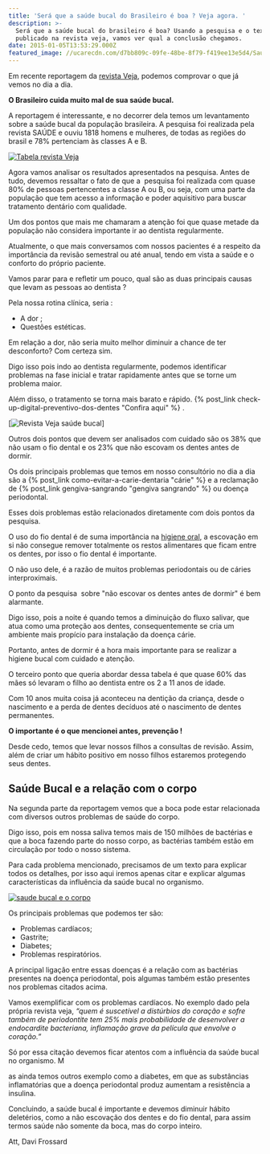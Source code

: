 ```yaml
---
title: 'Será que a saúde bucal do Brasileiro é boa ? Veja agora. '
description: >-
  Será que a saúde bucal do brasileiro é boa? Usando a pesquisa e o texto
  publicado na revista veja, vamos ver qual a conclusão chegamos.
date: 2015-01-05T13:53:29.000Z
featured_image: //ucarecdn.com/d7bb809c-09fe-48be-8f79-f419ee13e5d4/Saúde-bucal.png
---
```


Em recente reportagem da [revista Veja](http://veja.abril.com.br), podemos comprovar o que já vemos no dia a dia. 

**O Brasileiro cuida muito mal de sua saúde bucal.** 

A reportagem é interessante, e no decorrer dela temos um levantamento sobre a saúde bucal da população brasileira. 
A pesquisa foi realizada pela revista SAÚDE e ouviu 1818 homens e mulheres, de todas as regiões do brasil e 78% pertenciam às classes A e B. 

[![Tabela revista Veja](//ucarecdn.com/9ead0f39-87cb-408a-bbff-87cc2ac02379/Tabela-revista-Veja.png)](//ucarecdn.com/9ead0f39-87cb-408a-bbff-87cc2ac02379/Tabela-revista-Veja.png) 

Agora vamos analisar os resultados apresentados na pesquisa. Antes de tudo, devemos ressaltar o fato de que a  pesquisa foi realizada com quase 80% de pessoas pertencentes a classe A ou B, ou seja, com uma parte da população que tem acesso a informação e poder aquisitivo para buscar tratamento dentário com qualidade. 

Um dos pontos que mais me chamaram a atenção foi que quase metade da população não considera importante ir ao dentista regularmente. 

Atualmente, o que mais conversamos com nossos pacientes é a respeito da importância da revisão semestral ou até anual, tendo em vista a saúde e o conforto do próprio paciente. 

Vamos parar para e refletir um pouco, qual são as duas principais causas que levam as pessoas ao dentista ? 

Pela nossa rotina clínica, seria : 

* A dor ; 
* Questões estéticas. 

Em relação a dor, não seria muito melhor diminuir a chance de ter desconforto? 
Com certeza sim. 

Digo isso pois indo ao dentista regularmente, podemos identificar problemas na fase inicial e tratar rapidamente antes que se torne um problema maior. 

Além disso, o tratamento se torna mais barato e rápido. {% post_link check-up-digital-preventivo-dos-dentes "Confira aqui" %} . 

[![Revista Veja saúde bucal](//ucarecdn.com/d450f2d1-34ec-4647-8494-db9293844f5e/Revista-Veja-saúde-bucal.jpg)]

Outros dois pontos que devem ser analisados com cuidado são os 38% que não usam o fio dental e os 23% que não escovam os dentes antes de dormir. 

Os dois principais problemas que temos em nosso consultório no dia a dia são a {% post_link como-evitar-a-carie-dentaria "cárie" %} e a reclamação de {% post_link gengiva-sangrando "gengiva sangrando" %} ou doença periodontal. 

Esses dois problemas estão relacionados diretamente com dois pontos da pesquisa. 

O uso do fio dental é de suma importância na [higiene oral](/tratamentos/prevencao-e-manutencao/ "Prevenção e Manutenção"), a escovação em si não consegue remover totalmente os restos alimentares que ficam entre os dentes, por isso o fio dental é importante. 

O não uso dele, é a razão de muitos problemas periodontais ou de cáries interproximais. 

O ponto da pesquisa  sobre "não escovar os dentes antes de dormir" é bem alarmante. 

Digo isso, pois a noite é quando temos a diminuição do fluxo salivar, que atua como uma proteção aos dentes, consequentemente se cria um ambiente mais propício para instalação da doença cárie. 

Portanto, antes de dormir é a hora mais importante para se realizar a higiene bucal com cuidado e atenção. 

O terceiro ponto que queria abordar dessa tabela é que quase 60% das mães só levaram o filho ao dentista entre os 2 a 11 anos de idade. 

Com 10 anos muita coisa já aconteceu na dentição da criança, desde o nascimento e a perda de dentes decíduos até o nascimento de dentes permanentes. 

**O importante é o que mencionei antes, prevenção !** 

Desde cedo, temos que levar nossos filhos a consultas de revisão. Assim, além de criar um hábito positivo em nosso filhos estaremos protegendo seus dentes.

Saúde Bucal e a relação com o corpo 
------------------------------------

Na segunda parte da reportagem vemos que a boca pode estar relacionada com diversos outros problemas de saúde do corpo. 

Digo isso, pois em nossa saliva temos mais de 150 milhões de bactérias e que a boca fazendo parte do nosso corpo, as bactérias também estão em circulação por todo o nosso sistema. 

Para cada problema mencionado, precisamos de um texto para explicar todos os detalhes, por isso aqui iremos apenas citar e explicar algumas características da influência da saúde bucal no organismo. 

[![saude bucal e o corpo](//ucarecdn.com/9ebcb904-b349-47b5-b649-6c8b5c95269f/saude-bucal-e-o-corpo.jpg)](//ucarecdn.com/9ebcb904-b349-47b5-b649-6c8b5c95269f/saude-bucal-e-o-corpo.jpg) 

Os principais problemas que podemos ter são: 
* Problemas cardíacos; 
* Gastrite;
* Diabetes; 
* Problemas respiratórios.

A principal ligação entre essas doenças é a relação com as bactérias presentes na doença periodontal, pois algumas também estão presentes nos problemas citados acima. 

Vamos exemplificar com os problemas cardíacos. No exemplo dado pela própria revista veja, _“quem é suscetível a distúrbios do coração e sofre também de periodontite tem 25% mais probabilidade de desenvolver a endocardite bacteriana, inflamação grave da película que envolve o coração.”_ 

Só por essa citação devemos ficar atentos com a influência da saúde bucal no organismo. M

as ainda temos outros exemplo como a diabetes, em que as substâncias inflamatórias que a doença periodontal produz aumentam a resistência a insulina. 

Concluindo, a saúde bucal é importante e devemos diminuir hábito deletérios, como a não escovação dos dentes e do fio dental, para assim termos saúde não somente da boca, mas do corpo inteiro.

Att,
Davi Frossard
